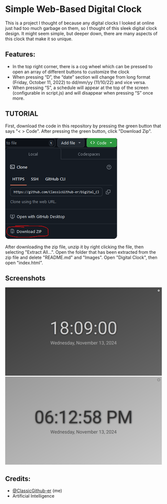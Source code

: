 # Simple Web-Based Digital Clock

This is a project I thought of because any digital clocks I looked at online just had too much garbage on them, so I thought of this sleek digital clock design. It might seem simple, but deeper down, there are many aspects of this clock that make it so unique.

## Features:

- In the top right corner, there is a cog wheel which can be pressed to open an array of different buttons to customize the clock
- When pressing “D”, the “date” section will change from long format (Friday, October 11, 2022) to dd/mm/yy (11/10/22) and vice versa.
- When pressing “S”, a schedule will appear at the top of the screen (configurable in script.js) and will disappear when pressing “S” once more.

## **TUTORIAL**

First, download the code in this repository by pressing the green button that says "< > Code". After pressing the green button, click "Download Zip".

![Tutorial](https://github.com/ClassicGithub-er/Digital_Clock/blob/main/Images/Tutorial.png)

After downloading the zip file, unzip it by right clicking the file, then selecting "Extract All...". Open the folder that has been extracted from the zip file and delete "README.md" and "Images". Open "Digital Clock", then open "index.html".

## Screenshots

![Exaple](https://github.com/ClassicGithub-er/Digital_Clock/blob/main/Images/Example.png)
![Exaple0](https://github.com/ClassicGithub-er/Digital_Clock/blob/main/Images/Example0.png)

## Credits:

- [@ClassicGithub-er](https://www.github.com/ClassicGithub-er) (me)
- Artificial Intelligence

